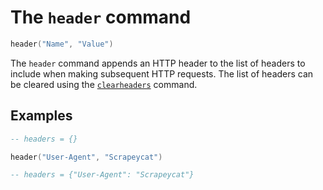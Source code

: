# The `header` command

```lua
header("Name", "Value")
```

The `header` command appends an HTTP header to the list of headers to include when making
subsequent HTTP requests. The list of headers can be cleared using the
[`clearheaders`](commands-clearheaders.html) command.


## Examples

<!-- test {
    "input": "",
    "postamble": "template: get",
    "expect": {
        "headers": [ "User-Agent: Scrapeycat" ]
    }
} -->
```lua
-- headers = {}

header("User-Agent", "Scrapeycat")

-- headers = {"User-Agent": "Scrapeycat"}
```

